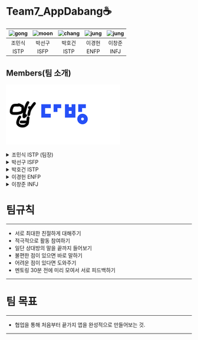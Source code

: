 # Team7_AppDabang☕️

| <img src="" alt="gong" width="50px" height="50px" /> | <img src="" alt="moon" width="50px" height="50px" /> | <img src="" alt="chang" width="50px" height="50px" /> | <img src="" alt="jung" width="50px" height="50px" /> | <img src="" alt="jung" width="50px" height="50px" /> |
| :---: | :---: | :---: | :---: | :---: |
| 조민식 | 박선구 | 박호건 | 이경헌 | 이창준 |
| ISTP | ISFP | ISTP | ENFP | INFJ |

## Members(팀 소개)
![이미지](https://github.com/APP-iOS3rd/Team7_AppDabang/blob/main/resume/logoimg.png?raw=true)

<details>
<summary>조민식 ISTP (팀장)</summary>

> 올해 3월에 컴퓨터공학과 학부를 갓 졸업한 취준생입니다. 
> <br/>
> 제가 직접 사용하는 아이폰 앱을 직접 만들어보면 재밌을 것 같아서 ios 공부를 시작하게되었습니다. 
> <br/>
> 저는 몇몇 악기들을 다룰 줄 알고, 맛있는 음식을 먹는 걸 좋아합니다.
<br/>
</details>

<details>
<summary>박선구 ISFP</summary>

> 여행과 사진을 좋아하는 박선구입니다. 
> <br/>

> 올해 4학년 1학기를 마치고 휴학을 한 후 IOS 개발을 배우기 위해 공부를 시작하였습니다.
> <br/>

> 연령대 관계없이 사람들이 사용하기 편한 앱을 만드는 것이 목표입니다. 부족한 실력이지만 잘 부탁드리겠습니다. 
> <br/>

</details>

<details>
<summary>박호건 ISTP</summary>

> 안녕하세요 26살 박호건입니다.
> <br/>

> 프론트앤드 웹개발로 시작했지만 IOS 앱개발에 관심이 생겨 IOS앱스쿨을 신청하게 되었습니다.
> <br/>

</details>

<details>
<summary>이경헌 ENFP</summary>

> 차량부품회사에서 임베디드 분야를 조금 경험했다 iOS 개발로 전향하기 위해 노력하는 94년생 취준생입니다!
> <br/>

> 커피, 영화, 운동을 정말 좋아하고 사용하기 쉬운 앱을 만들어보고 싶습니다!
> <br/>

> 서로 열심해요!
> <br/>

</details>

<details>
<summary>이창준 INFJ</summary>

> 문과 (불어불문) 출신 + 조리사 4년 ..
> <br/>

> → 개발 [ 웹 → 안드로이드 → iOS ] 넘어왔습니다! 🔥
> <br/>

> 아이폰 15년차 앱등이입니다. 🍎 
> <br/>

> 음식, 옷, 음악 다 좋아합니다 😎
> <br/>

</details>

























# 팀규칙
---
- 서로 최대한 친절하게 대해주기
- 적극적으로 활동 참여하기
- 일단 상대방의 말을 끝까지 들어보기
- 불편한 점이 있으면 바로 말하기
- 어려운 점이 있다면 도와주기
- 멘토링 30분 전에 미리 모여서 서로 피드백하기
---











# 팀 목표
---
- 협업을 통해 처음부터 끝가지 앱을 완성적으로 만들어보는 것.
---
